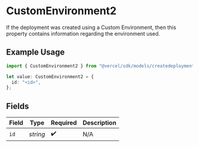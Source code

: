# CustomEnvironment2

If the deployment was created using a Custom Environment, then this property contains information regarding the environment used.

## Example Usage

```typescript
import { CustomEnvironment2 } from "@vercel/sdk/models/createdeploymentop.js";

let value: CustomEnvironment2 = {
  id: "<id>",
};
```

## Fields

| Field              | Type               | Required           | Description        |
| ------------------ | ------------------ | ------------------ | ------------------ |
| `id`               | *string*           | :heavy_check_mark: | N/A                |